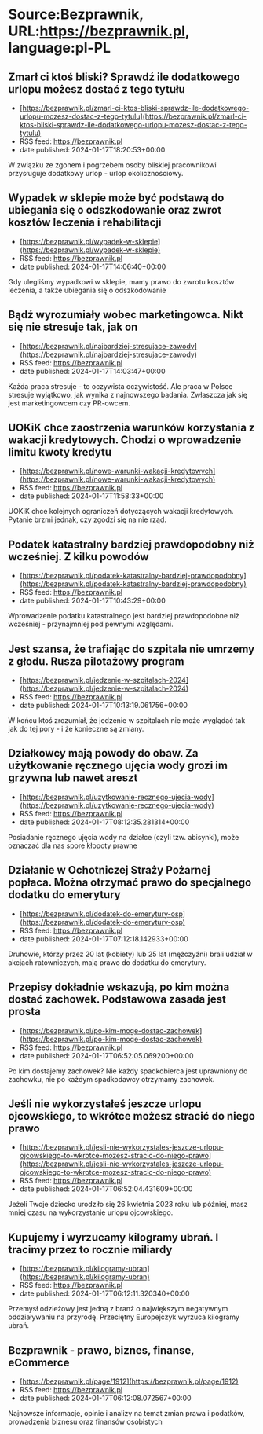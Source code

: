 # Source:Bezprawnik, URL:https://bezprawnik.pl, language:pl-PL

## Zmarł ci ktoś bliski? Sprawdź ile dodatkowego urlopu możesz dostać z tego tytułu
 - [https://bezprawnik.pl/zmarl-ci-ktos-bliski-sprawdz-ile-dodatkowego-urlopu-mozesz-dostac-z-tego-tytulu](https://bezprawnik.pl/zmarl-ci-ktos-bliski-sprawdz-ile-dodatkowego-urlopu-mozesz-dostac-z-tego-tytulu)
 - RSS feed: https://bezprawnik.pl
 - date published: 2024-01-17T18:20:53+00:00

W związku ze zgonem i pogrzebem osoby bliskiej pracownikowi przysługuje dodatkowy urlop - urlop okolicznościowy.

## Wypadek w sklepie może być podstawą do ubiegania się o odszkodowanie oraz zwrot kosztów leczenia i rehabilitacji
 - [https://bezprawnik.pl/wypadek-w-sklepie](https://bezprawnik.pl/wypadek-w-sklepie)
 - RSS feed: https://bezprawnik.pl
 - date published: 2024-01-17T14:06:40+00:00

Gdy ulegliśmy wypadkowi w sklepie, mamy prawo do zwrotu kosztów leczenia, a także ubiegania się o odszkodowanie

## Bądź wyrozumiały wobec marketingowca. Nikt się nie stresuje tak, jak on
 - [https://bezprawnik.pl/najbardziej-stresujace-zawody](https://bezprawnik.pl/najbardziej-stresujace-zawody)
 - RSS feed: https://bezprawnik.pl
 - date published: 2024-01-17T14:03:47+00:00

Każda praca stresuje - to oczywista oczywistość. Ale praca w Polsce stresuje wyjątkowo, jak wynika z najnowszego badania. Zwłaszcza jak się jest marketingowcem czy PR-owcem.

## UOKiK chce zaostrzenia warunków korzystania z wakacji kredytowych. Chodzi o wprowadzenie limitu kwoty kredytu
 - [https://bezprawnik.pl/nowe-warunki-wakacji-kredytowych](https://bezprawnik.pl/nowe-warunki-wakacji-kredytowych)
 - RSS feed: https://bezprawnik.pl
 - date published: 2024-01-17T11:58:33+00:00

UOKiK chce kolejnych ograniczeń dotyczących wakacji kredytowych. Pytanie brzmi jednak, czy zgodzi się na nie rząd.

## Podatek katastralny bardziej prawdopodobny niż wcześniej. Z kilku powodów
 - [https://bezprawnik.pl/podatek-katastralny-bardziej-prawdopodobny](https://bezprawnik.pl/podatek-katastralny-bardziej-prawdopodobny)
 - RSS feed: https://bezprawnik.pl
 - date published: 2024-01-17T10:43:29+00:00

Wprowadzenie podatku katastralnego jest bardziej prawdopodobne niż wcześniej - przynajmniej pod pewnymi względami.

## Jest szansa, że trafiając do szpitala nie umrzemy z głodu. Rusza pilotażowy program
 - [https://bezprawnik.pl/jedzenie-w-szpitalach-2024](https://bezprawnik.pl/jedzenie-w-szpitalach-2024)
 - RSS feed: https://bezprawnik.pl
 - date published: 2024-01-17T10:13:19.061756+00:00

W końcu ktoś zrozumiał, że jedzenie w szpitalach nie może wyglądać tak jak do tej pory - i że konieczne są zmiany.

## Działkowcy mają powody do obaw. Za użytkowanie ręcznego ujęcia wody grozi im grzywna lub nawet areszt
 - [https://bezprawnik.pl/uzytkowanie-recznego-ujecia-wody](https://bezprawnik.pl/uzytkowanie-recznego-ujecia-wody)
 - RSS feed: https://bezprawnik.pl
 - date published: 2024-01-17T08:12:35.281314+00:00

Posiadanie ręcznego ujęcia wody na działce (czyli tzw. abisynki), może oznaczać dla nas spore kłopoty prawne

## Działanie w Ochotniczej Straży Pożarnej popłaca. Można otrzymać prawo do specjalnego dodatku do emerytury
 - [https://bezprawnik.pl/dodatek-do-emerytury-osp](https://bezprawnik.pl/dodatek-do-emerytury-osp)
 - RSS feed: https://bezprawnik.pl
 - date published: 2024-01-17T07:12:18.142933+00:00

Druhowie, którzy przez 20 lat (kobiety) lub 25 lat (mężczyźni) brali udział w akcjach ratowniczych, mają prawo do dodatku do emerytury.

## Przepisy dokładnie wskazują, po kim można dostać zachowek. Podstawowa zasada jest prosta
 - [https://bezprawnik.pl/po-kim-moge-dostac-zachowek](https://bezprawnik.pl/po-kim-moge-dostac-zachowek)
 - RSS feed: https://bezprawnik.pl
 - date published: 2024-01-17T06:52:05.069200+00:00

Po kim dostajemy zachowek? Nie każdy spadkobierca jest uprawniony do zachowku, nie po każdym spadkodawcy otrzymamy zachowek.

## Jeśli nie wykorzystałeś jeszcze urlopu ojcowskiego, to wkrótce możesz stracić do niego prawo
 - [https://bezprawnik.pl/jesli-nie-wykorzystales-jeszcze-urlopu-ojcowskiego-to-wkrotce-mozesz-stracic-do-niego-prawo](https://bezprawnik.pl/jesli-nie-wykorzystales-jeszcze-urlopu-ojcowskiego-to-wkrotce-mozesz-stracic-do-niego-prawo)
 - RSS feed: https://bezprawnik.pl
 - date published: 2024-01-17T06:52:04.431609+00:00

Jeżeli Twoje dziecko urodziło się 26 kwietnia 2023 roku lub później, masz mniej czasu na wykorzystanie urlopu ojcowskiego.

## Kupujemy i wyrzucamy kilogramy ubrań. I tracimy przez to rocznie miliardy
 - [https://bezprawnik.pl/kilogramy-ubran](https://bezprawnik.pl/kilogramy-ubran)
 - RSS feed: https://bezprawnik.pl
 - date published: 2024-01-17T06:12:11.320340+00:00

Przemysł odzieżowy jest jedną z branż o największym negatywnym oddziaływaniu na przyrodę. Przeciętny Europejczyk wyrzuca kilogramy ubrań.

## Bezprawnik - prawo, biznes, finanse, eCommerce
 - [https://bezprawnik.pl/page/1912](https://bezprawnik.pl/page/1912)
 - RSS feed: https://bezprawnik.pl
 - date published: 2024-01-17T06:12:08.072567+00:00

Najnowsze informacje, opinie i analizy na temat zmian prawa i podatków, prowadzenia biznesu oraz finansów osobistych

